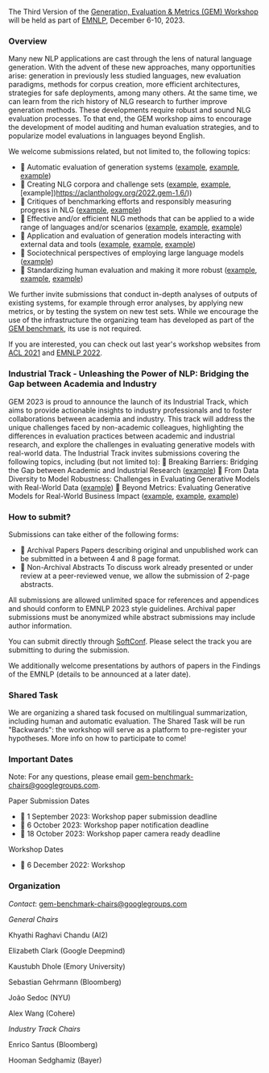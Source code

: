 The Third Version of the [Generation, Evaluation & Metrics (GEM) Workshop](https://gem-benchmark.com/) will be held as part of [EMNLP](https://2023.emnlp.org/), December 6-10, 2023. 

### Overview
Many new NLP applications are cast through the lens of natural language generation. With the advent of these new approaches, many opportunities arise: generation in previously less studied languages, new evaluation paradigms, methods for corpus creation, more efficient architectures, strategies for safe deployments, among many others. At the same time, we can learn from the rich history of NLG research to further improve generation methods.
These developments require robust and sound NLG evaluation processes. To that end, the GEM workshop aims to encourage the development of model auditing and human evaluation strategies, and to popularize model evaluations in languages beyond English.

We welcome submissions related, but not limited to, the following topics:

- 💎 Automatic evaluation of generation systems ([example](https://aclanthology.org/2021.gem-1.8/), [example](https://aclanthology.org/2021.gem-1.1/), [example](https://aclanthology.org/2022.gem-1.26/))
- 💎 Creating NLG corpora and challenge sets ([example](https://aclanthology.org/2022.tacl-1.4/), [example](https://openreview.net/forum?id=CSi1eu_2q96), [example])https://aclanthology.org/2022.gem-1.6/))
- 💎 Critiques of benchmarking efforts and responsibly measuring progress in NLG ([example](https://aclanthology.org/2020.emnlp-main.393/), [example](https://openreview.net/forum?id=j6NxpQbREA1))
- 💎 Effective and/or efficient NLG methods that can be applied to a wide range of languages and/or scenarios ([example](https://aclanthology.org/2020.tacl-1.47/), [example](https://aclanthology.org/2021.gem-1.16/), [example](https://aclanthology.org/2022.gem-1.1/))
- 💎 Application and evaluation of generation models interacting with external data and tools ([example](https://arxiv.org/abs/2302.04761), [example](https://arxiv.org/abs/2304.09842), [example](https://arxiv.org/abs/2302.07842))
- 💎 Sociotechnical perspectives of employing large language models ([example](https://dl.acm.org/doi/abs/10.1145/3531146.3533088))
- 💎 Standardizing human evaluation and making it more robust ([example](https://aclanthology.org/2021.tacl-1.87/), [example](https://aclanthology.org/2022.humeval-1.7/), [example](https://aclanthology.org/2022.gem-1.12/))

We further invite submissions that conduct in-depth analyses of outputs of existing systems, for example through error analyses, by applying new metrics, or by testing the system on new test sets. While we encourage the use of the infrastructure the organizing team has developed as part of the [GEM benchmark](https://arxiv.org/abs/2206.11249), its use is not required.

If you are interested, you can check out last year's workshop websites from [ACL 2021](/workshop/2021) and [EMNLP 2022](/workshop/2022).


### Industrial Track - Unleashing the Power of NLP: Bridging the Gap between Academia and Industry
GEM 2023 is proud to announce the launch of its Industrial Track, which aims to provide actionable insights to industry professionals and to foster collaborations between academia and industry. This track will address the unique challenges faced by non-academic colleagues, highlighting the differences in evaluation practices between academic and industrial research, and explore the challenges in evaluating generative models with real-world data.
The Industrial Track invites submissions covering the following topics, including (but not limited to):
💎 Breaking Barriers: Bridging the Gap between Academic and Industrial Research ([example](https://aclanthology.org/P17-2015))
💎 From Data Diversity to Model Robustness: Challenges in Evaluating Generative Models with Real-World Data ([example](https://aclanthology.org/2021.sigdial-1.8/))
💎 Beyond Metrics: Evaluating Generative Models for Real-World Business Impact ([example](https://arxiv.org/abs/1906.02243), [example](https://aclanthology.org/P16-2096), [example](https://arxiv.org/abs/2306.07402))


### How to submit?
Submissions can take either of the following forms:
- 💎 Archival Papers Papers describing original and unpublished work can be submitted in a between 4 and 8 page format.
- 💎 Non-Archival Abstracts To discuss work already presented or under review at a peer-reviewed venue, we allow the submission of 2-page abstracts.

All submissions are allowed unlimited space for references and appendices and should conform to EMNLP 2023 style guidelines. Archival paper submissions must be anonymized while abstract submissions may include author information.

You can submit directly through [SoftConf](https://softconf.com/emnlp2023/GEM2023). Please select the track you are submitting to during the submission. 

We additionally welcome presentations by authors of papers in the Findings of the EMNLP (details to be announced at a later date).

### Shared Task
We are organizing a shared task focused on multilingual summarization, including human and automatic evaluation. The Shared Task will be run "Backwards": the workshop will serve as a platform to pre-register your hypotheses. More info on how to participate to come!


### Important Dates

Note: For any questions, please email gem-benchmark-chairs@googlegroups.com.

Paper Submission Dates
- 📅 1 September 2023: Workshop paper submission deadline 
- 📅 6 October 2023:   Workshop paper notification deadline
- 📅 18 October 2023:  Workshop paper camera ready deadline

Workshop Dates
- 📅 6 December 2022: Workshop


### Organization

*Contact*:
gem-benchmark-chairs@googlegroups.com 

*General Chairs*

Khyathi Raghavi Chandu (AI2)

Elizabeth Clark (Google Deepmind)

Kaustubh Dhole (Emory University)

Sebastian Gehrmann (Bloomberg)

João Sedoc (NYU)

Alex Wang (Cohere)

*Industry Track Chairs*

Enrico Santus (Bloomberg)

Hooman Sedghamiz (Bayer)
